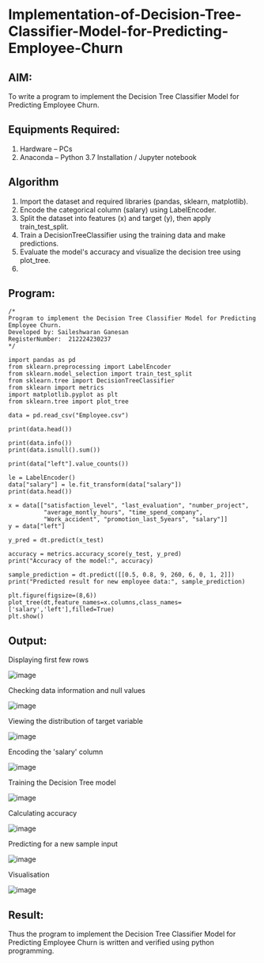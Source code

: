 # Implementation-of-Decision-Tree-Classifier-Model-for-Predicting-Employee-Churn

## AIM:
To write a program to implement the Decision Tree Classifier Model for Predicting Employee Churn.

## Equipments Required:
1. Hardware – PCs
2. Anaconda – Python 3.7 Installation / Jupyter notebook

## Algorithm
1. Import the dataset and required libraries (pandas, sklearn, matplotlib).
2. Encode the categorical column (salary) using LabelEncoder.
3. Split the dataset into features (x) and target (y), then apply train_test_split.
4. Train a DecisionTreeClassifier using the training data and make predictions.
5. Evaluate the model's accuracy and visualize the decision tree using plot_tree.
6. 
## Program:
```
/*
Program to implement the Decision Tree Classifier Model for Predicting Employee Churn.
Developed by: Saileshwaran Ganesan
RegisterNumber:  212224230237
*/
```

```
import pandas as pd
from sklearn.preprocessing import LabelEncoder
from sklearn.model_selection import train_test_split
from sklearn.tree import DecisionTreeClassifier
from sklearn import metrics
import matplotlib.pyplot as plt
from sklearn.tree import plot_tree
```
```
data = pd.read_csv("Employee.csv")
```
```
print(data.head())
```
```
print(data.info())
print(data.isnull().sum())
```
```
print(data["left"].value_counts())
```
```
le = LabelEncoder()
data["salary"] = le.fit_transform(data["salary"])
print(data.head())
```
```
x = data[["satisfaction_level", "last_evaluation", "number_project", 
          "average_montly_hours", "time_spend_company", 
          "Work_accident", "promotion_last_5years", "salary"]]
y = data["left"]
```
```
y_pred = dt.predict(x_test)
```
```
accuracy = metrics.accuracy_score(y_test, y_pred)
print("Accuracy of the model:", accuracy)
```
```
sample_prediction = dt.predict([[0.5, 0.8, 9, 260, 6, 0, 1, 2]])
print("Predicted result for new employee data:", sample_prediction)
```
```
plt.figure(figsize=(8,6))
plot_tree(dt,feature_names=x.columns,class_names=['salary','left'],filled=True)
plt.show()
```






## Output:
Displaying first few rows

![image](https://github.com/user-attachments/assets/abbcda4e-8979-431b-9aa3-3129980206f4)

Checking data information and null values

![image](https://github.com/user-attachments/assets/b80f43e1-6a17-4044-92b6-a42fe5f2edf4)

Viewing the distribution of target variable

![image](https://github.com/user-attachments/assets/bb0cf16f-35c8-428d-956a-344367b9c71e)

Encoding the 'salary' column

![image](https://github.com/user-attachments/assets/38264c5c-3e88-4034-a2e8-9829c7f1a9cd)

Training the Decision Tree model

![image](https://github.com/user-attachments/assets/892287e3-4048-487e-8c3c-ec575c11a3ee)

Calculating accuracy

![image](https://github.com/user-attachments/assets/5428b7fc-0520-4b5f-979a-57d166a672c5)

Predicting for a new sample input

![image](https://github.com/user-attachments/assets/45bf2e8c-54a1-4ef9-a842-3e4f8057b762)

Visualisation

![image](https://github.com/user-attachments/assets/4908248b-a6b5-42f9-968a-2011bd24d91a)











## Result:
Thus the program to implement the  Decision Tree Classifier Model for Predicting Employee Churn is written and verified using python programming.
